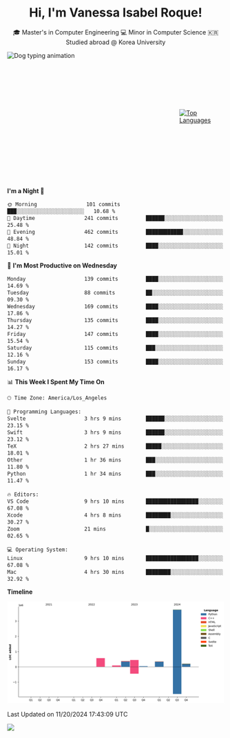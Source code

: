 <h1 align="center">Hi, I'm Vanessa Isabel Roque!</h1>

<p align="center"> 🎓 Master's in Computer Engineering 💻 Minor in Computer Science 🇰🇷 Studied abroad @ Korea University <br></p>
<div style="display: flex; justify-content: center; align-items: center;">
  <img src="https://cdn.dribbble.com/users/859807/screenshots/6284055/benny_typing_1.gif" width="400" height="300" alt="Dog typing animation">
  <a href="https://github.com/anuraghazra/github-readme-stats">
    <img src="https://github-readme-stats.vercel.app/api/top-langs/?username=vroque19" alt="Top Languages" width="400" height="300">
  </a>
</div>

 
<!--START_SECTION:waka-->
**I'm a Night 🦉** 

```text
🌞 Morning                101 commits         ███░░░░░░░░░░░░░░░░░░░░░░   10.68 % 
🌆 Daytime                241 commits         ██████░░░░░░░░░░░░░░░░░░░   25.48 % 
🌃 Evening                462 commits         ████████████░░░░░░░░░░░░░   48.84 % 
🌙 Night                  142 commits         ████░░░░░░░░░░░░░░░░░░░░░   15.01 % 
```
📅 **I'm Most Productive on Wednesday** 

```text
Monday                   139 commits         ████░░░░░░░░░░░░░░░░░░░░░   14.69 % 
Tuesday                  88 commits          ██░░░░░░░░░░░░░░░░░░░░░░░   09.30 % 
Wednesday                169 commits         ████░░░░░░░░░░░░░░░░░░░░░   17.86 % 
Thursday                 135 commits         ████░░░░░░░░░░░░░░░░░░░░░   14.27 % 
Friday                   147 commits         ████░░░░░░░░░░░░░░░░░░░░░   15.54 % 
Saturday                 115 commits         ███░░░░░░░░░░░░░░░░░░░░░░   12.16 % 
Sunday                   153 commits         ████░░░░░░░░░░░░░░░░░░░░░   16.17 % 
```


📊 **This Week I Spent My Time On** 

```text
🕑︎ Time Zone: America/Los_Angeles

💬 Programming Languages: 
Svelte                   3 hrs 9 mins        ██████░░░░░░░░░░░░░░░░░░░   23.15 % 
Swift                    3 hrs 9 mins        ██████░░░░░░░░░░░░░░░░░░░   23.12 % 
TeX                      2 hrs 27 mins       █████░░░░░░░░░░░░░░░░░░░░   18.01 % 
Other                    1 hr 36 mins        ███░░░░░░░░░░░░░░░░░░░░░░   11.80 % 
Python                   1 hr 34 mins        ███░░░░░░░░░░░░░░░░░░░░░░   11.47 % 

🔥 Editors: 
VS Code                  9 hrs 10 mins       █████████████████░░░░░░░░   67.08 % 
Xcode                    4 hrs 8 mins        ████████░░░░░░░░░░░░░░░░░   30.27 % 
Zoom                     21 mins             █░░░░░░░░░░░░░░░░░░░░░░░░   02.65 % 

💻 Operating System: 
Linux                    9 hrs 10 mins       █████████████████░░░░░░░░   67.08 % 
Mac                      4 hrs 30 mins       ████████░░░░░░░░░░░░░░░░░   32.92 % 
```

**Timeline**

![Lines of Code chart](https://raw.githubusercontent.com/vroque19/vroque19/main/assets/bar_graph.png)


 Last Updated on 11/20/2024 17:43:09 UTC
<!--END_SECTION:waka-->
![](https://komarev.com/ghpvc/?username=vroque19&color=b2a3dc&style=flat-square)
